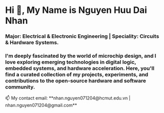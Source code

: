 <h1 align="left">Hi 👋, My Name is Nguyen Huu Dai Nhan</h1>
<h3 align="left">Major: Electrical & Electronic Engineering | Speciality: Circuits & Hardware Systems. 
<h3 align="left">  I'm deeply fascinated by the world of microchip design, and I love exploring emerging technologies in digital logic, embedded systems, and hardware acceleration. Here, you'll find a curated collection of my projects, experiments, and contributions to the open-source hardware and software community.</h3>
📫 My contact email: **nhan.nguyen071204@hcmut.edu.vn | nhan.nguyen071204@gmail.com**


